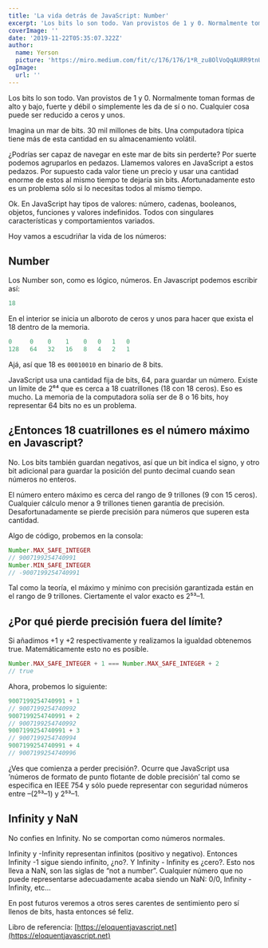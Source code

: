 ```yaml
---
title: 'La vida detrás de JavaScript: Number'
excerpt: 'Los bits lo son todo. Van provistos de 1 y 0. Normalmente toman formas de alto y bajo, fuerte y débil o simplemente les da de sí o no. Cualquier cosa puede ser reducido a ceros y unos.'
coverImage: ''
date: '2019-11-22T05:35:07.322Z'
author:
  name: Yerson
  picture: 'https://miro.medium.com/fit/c/176/176/1*R_zu8OlVoQqAURR9tnUl8A.png'
ogImage:
  url: ''
---
```


Los bits lo son todo. Van provistos de 1 y 0. Normalmente toman formas de alto y bajo, fuerte y débil o simplemente les da de sí o no. Cualquier cosa puede ser reducido a ceros y unos.

Imagina un mar de bits. 30 mil millones de bits. Una computadora típica tiene más de esta cantidad en su almacenamiento volátil.

¿Podrías ser capaz de navegar en este mar de bits sin perderte? Por suerte podemos agruparlos en pedazos. Llamemos valores en JavaScript a estos pedazos. Por supuesto cada valor tiene un precio y usar una cantidad enorme de estos al mismo tiempo te dejaría sin bits. Afortunadamente esto es un problema sólo si lo necesitas todos al mismo tiempo.

Ok. En JavaScript hay tipos de valores: número, cadenas, booleanos, objetos, funciones y valores indefinidos. Todos con singulares características y comportamientos variados.

Hoy vamos a escudriñar la vida de los números:

## Number

Los Number son, como es lógico, números. En Javascript podemos escribir así:

```js
18
```

En el interior se inicia un alboroto de ceros y unos para hacer que exista el 18 dentro de la memoria.

```js
0     0    0    1    0   0   1   0
128   64   32   16   8   4   2   1
```

Ajá, así que 18 es `00010010` en binario de 8 bits.

JavaScript usa una cantidad fija de bits, 64, para guardar un número. Existe un límite de 2⁶⁴ que es cerca a 18 cuatrillones (18 con 18 ceros). Eso es mucho. La memoria de la computadora solía ser de 8 o 16 bits, hoy representar 64 bits no es un problema.

## ¿Entonces 18 cuatrillones es el número máximo en Javascript?

No. Los bits también guardan negativos, así que un bit indica el signo, y otro bit adicional para guardar la posición del punto decimal cuando sean números no enteros.

El número entero máximo es cerca del rango de 9 trillones (9 con 15 ceros). Cualquier cálculo menor a 9 trillones tienen garantía de precisión. Desafortunadamente se pierde precisión para números que superen esta cantidad.

Algo de código, probemos en la consola:

```js
Number.MAX_SAFE_INTEGER
// 9007199254740991
Number.MIN_SAFE_INTEGER
// -9007199254740991
```

Tal como la teoría, el máximo y mínimo con precisión garantizada están en el rango de 9 trillones. Ciertamente el valor exacto es 2⁵³–1.

## ¿Por qué pierde precisión fuera del límite?

Si añadimos +1 y +2 respectivamente y realizamos la igualdad obtenemos true. Matemáticamente esto no es posible.

```js
Number.MAX_SAFE_INTEGER + 1 === Number.MAX_SAFE_INTEGER + 2
// true
```

Ahora, probemos lo siguiente:

```js
9007199254740991 + 1
// 9007199254740992
9007199254740991 + 2
// 9007199254740992
9007199254740991 + 3
// 9007199254740994
9007199254740991 + 4
// 9007199254740996
```

¿Ves que comienza a perder precisión?. Ocurre que JavaScript usa ‘números de formato de punto flotante de doble precisión’ tal como se especifica en IEEE 754 y sólo puede representar con seguridad números entre –(2⁵³–1) y 2⁵³–1.

## Infinity y NaN

No confies en Infinity. No se comportan como números normales.

Infinity y -Infinity representan infinitos (positivo y negativo). Entonces Infinity -1 sigue siendo infinito, ¿no?. Y Infinity - Infinity es ¿cero?. Esto nos lleva a NaN, son las siglas de “not a number”. Cualquier número que no puede representarse adecuadamente acaba siendo un NaN: 0/0, Infinity - Infinity, etc…

En post futuros veremos a otros seres carentes de sentimiento pero sí llenos de bits, hasta entonces sé feliz.

Libro de referencia: [https://eloquentjavascript.net](https://eloquentjavascript.net)